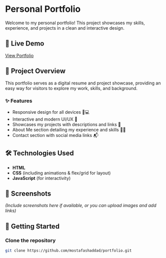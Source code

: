 # Personal Portfolio

Welcome to my personal portfolio! This project showcases my skills, experience, and projects in a clean and interactive design.

## 🔗 Live Demo
[View Portfolio](https://mostafashaddad.github.io/portfolio/)

## 📂 Project Overview
This portfolio serves as a digital resume and project showcase, providing an easy way for visitors to explore my work, skills, and background.

### ✨ Features
- Responsive design for all devices 📱💻
- Interactive and modern UI/UX 🎨
- Showcases my projects with descriptions and links 🔗
- About Me section detailing my experience and skills 👨‍💻
- Contact section with social media links 📬

## 🛠️ Technologies Used
- **HTML**  
- **CSS** (including animations & flex/grid for layout)  
- **JavaScript** (for interactivity)  

## 📸 Screenshots
*(Include screenshots here if available, or you can upload images and add links)*

## 🚀 Getting Started
### Clone the repository
```sh
git clone https://github.com/mostafashaddad/portfolio.git
